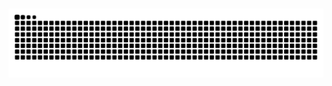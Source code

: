 <!---
# 👋 Welcome
KiwiZero/KiwiZero is a ✨ special ✨ repository because its `README.md` (this file) appears on your GitHub profile.
You can click the Preview link to take a look at your changes.
--->

<!--
[![Top Langs](https://github-readme-stats.vercel.app/api/top-langs/?username=keanesc&hide=php&show_icons=true&theme=tokyonight&langs_count=5&layout=compact)](https://github.com/anuraghazra/github-readme-stats)
--->

###

<picture align="center">
  <source media="(prefers-color-scheme: dark)" srcset="https://raw.githubusercontent.com/keanesc/keanesc/output/github-contribution-grid-snake-dark.svg">
  <source media="(prefers-color-scheme: light)" srcset="https://raw.githubusercontent.com/keanesc/keanesc/output/github-contribution-grid-snake.svg">
  <img alt="github contribution grid snake animation" src="https://raw.githubusercontent.com/keanesc/keanesc/output/github-contribution-grid-snake.svg">
</picture>
